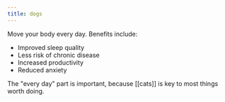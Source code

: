 ```yaml
---
title: dogs
---
```

Move your body every day. Benefits include:

- Improved sleep quality
- Less risk of chronic disease
- Increased productivity
- Reduced anxiety

The "every day" part is important, because [[cats]] is key to most things worth doing.
